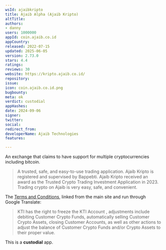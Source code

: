 ```yaml
---
wsId: ajaibkripto
title: Ajaib Alpha (Ajaib Kripto)
altTitle: 
authors:
- danny
users: 1000000
appId: coin.ajaib.co.id
appCountry: 
released: 2022-07-15
updated: 2025-06-05
version: 2.73.0
stars: 4.4
ratings: 
reviews: 30
website: https://kripto.ajaib.co.id/
repository: 
issue: 
icon: coin.ajaib.co.id.png
bugbounty: 
meta: ok
verdict: custodial
appHashes: 
date: 2024-09-06
signer: 
twitter: 
social: 
redirect_from: 
developerName: Ajaib Technologies
features: 

---
```


An exchange that claims to have support for multiple cryptocurrencies including bitcoin.

> A trusted, safe, and easy-to-use trading application. Ajaib Kripto is registered and supervised by Bappebti. Ajaib Kripto received an award as the Trusted Crypto Trading Investment Application in 2023. Trading crypto on Ajaib is very easy, safe, and convenient.

The [Terms and Conditions](https://kripto-login.ajaib.co.id/tnc/coin), linked from the main site and run through Google Translate:

> KTI has the right to freeze the KTI Account , adjustments include debiting Customer Crypto Funds, automatically selling Customer Crypto Assets, closing Customer Accounts, as well as other actions to adjust the balance of Customer Crypto Funds and/or Crypto Assets to their proper value. 

This is a **custodial** app.
